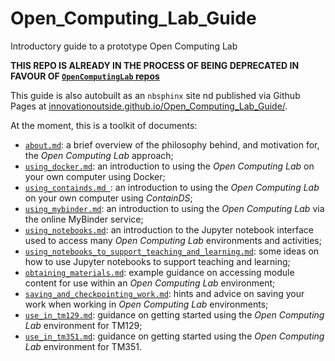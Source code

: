 # Open\_Computing\_Lab\_Guide
Introductory guide to a prototype Open Computing Lab

__THIS REPO IS ALREADY IN THE PROCESS OF BEING DEPRECATED IN FAVOUR OF [`OpenComputingLab` repos](https://github.com/OpenComputingLab/)__

This guide is also autobuilt as an `nbsphinx` site nd published via Github Pages at [innovationoutside.github.io/Open_Computing_Lab_Guide/](https://innovationoutside.github.io/Open_Computing_Lab_Guide/).


At the moment, this is a toolkit of documents:

- [`about.md`](about.md): a brief overview of the philosophy behind, and motivation for, the *Open Computing Lab* approach;
- [`using_docker.md`](using_docker.md): an introduction to using the *Open Computing Lab* on your own computer using Docker;
- [`using_containds.md `](using_containds.md): an introduction to using the *Open Computing Lab* on your own computer using *ContainDS*;
- [`using_mybinder.md`](using_mybinder.md): an introduction to using the *Open Computing Lab* via the online MyBinder service;
- [`using_notebooks.md`](using_notebooks.md): an introduction to the Jupyter notebook interface used to access many *Open Computing Lab* environments and activities;
- [`using_notebooks_to_support_teaching_and_learning.md`](using_notebooks_to_support_teaching_and_learning.md): some ideas on how to use Jupyter notebooks to support teaching and learning;
- [`obtaining_materials.md`](obtaining_materials.md): example guidance on accessing module content for use within an *Open Computing Lab* environment;
- [`saving_and_checkpointing_work.md`](saving_and_checkpointing_work.md): hints and advice on saving your work when working in *Open Computing Lab* environments;
- [`use_in_tm129.md`](use_in_tm129.md): guidance on getting started using the *Open Computing Lab* environment for TM129;
- [`use_in_tm351.md`](use_in_tm351.md): guidance on getting started using the *Open Computing Lab* environment for TM351.




